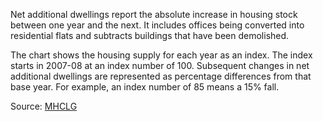 Net additional dwellings report the absolute increase in housing stock between one year and the next. It includes offices being converted into residential flats and subtracts buildings that have been demolished.

The chart shows the housing supply for each year as an index. The index starts in 2007-08 at an index number of 100. Subsequent changes in net additional dwellings are represented as percentage differences from that base year. For example, an index number of 85 means a 15% fall. 

Source: [MHCLG](https://www.gov.uk/government/statistical-data-sets/live-tables-on-net-supply-of-housing)
